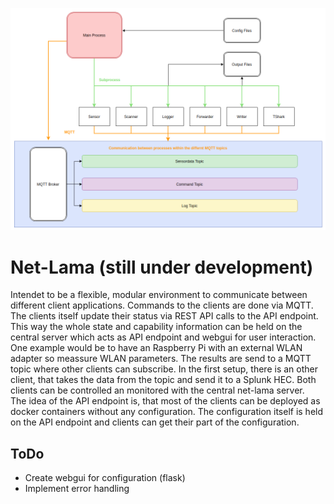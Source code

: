 ![Overview](https://github.com/fox27374/sensorpi/blob/master/overview.png)

# Net-Lama (still under development)
Intendet to be a flexible, modular environment to communicate between different client applications. Commands to the clients are done via MQTT. The clients itself update their status via REST API calls to the API endpoint. This way the whole state and capability information can be held on the central server which acts as API endpoint and webgui for user interaction.  
One example would be to have an Raspberry Pi with an external WLAN adapter so meassure WLAN parameters. The results are send to a MQTT topic where other clients can subscribe. In the first setup, there is an other client, that takes the data from the topic and send it to a Splunk HEC. Both clients can be controlled an monitored with the central net-lama server.  
The idea of the API endpoint is, that most of the clients can be deployed as docker containers without any configuration. The configuration itself is held on the API endpoint and clients can get their part of the configuration.

## ToDo
* Create webgui for configuration (flask)
* Implement error handling